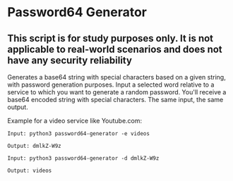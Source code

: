 # Password64 Generator

## This script is for study purposes only. It is not applicable to real-world scenarios and does not have any security reliability

Generates a base64 string with special characters based on a given string, with password generation purposes.
Input a selected word relative to a service to which you want to generate a random password.
You'll receive a base64 encoded string with special characters.
The same input, the same output.

Example for a video service like Youtube.com:
```
Input: python3 password64-generator -e videos

Output: dmlkZ-W9z
```
```
Input: python3 password64-generator -d dmlkZ-W9z

Output: videos
```